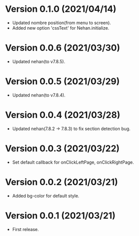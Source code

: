 # Version 0.1.0 (2021/04/14)

- Updated nombre position(from menu to screen).
- Added new option 'cssText' for Nehan.initialize.

# Version 0.0.6 (2021/03/30)

- Updated nehan(to v7.8.5).

# Version 0.0.5 (2021/03/29)

- Updated nehan(to v7.8.4).

# Version 0.0.4 (2021/03/28)

- Updated nehan(7.8.2 -> 7.8.3) to fix section detection bug.

# Version 0.0.3 (2021/03/22)

- Set default callback for onClickLeftPage, onClickRightPage.

# Version 0.0.2 (2021/03/21)

- Added bg-color for default style.

# Version 0.0.1 (2021/03/21)

- First release.
